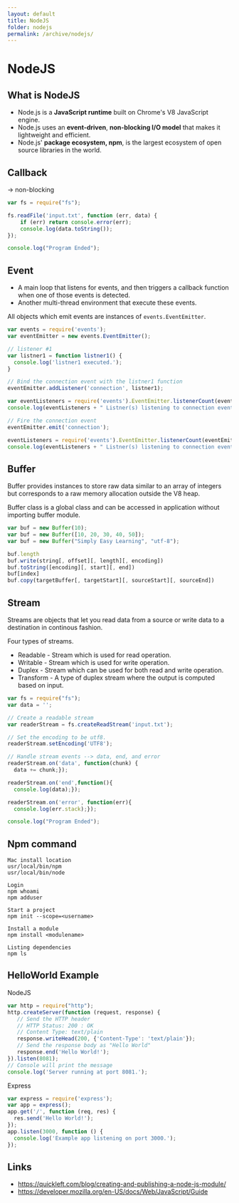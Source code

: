 ```yaml
---
layout: default
title: NodeJS
folder: nodejs
permalink: /archive/nodejs/
---
```


# NodeJS

## What is NodeJS

- Node.js is a **JavaScript runtime** built on Chrome's V8 JavaScript engine.
- Node.js uses an **event-driven**, **non-blocking I/O model** that makes it lightweight and efficient.
- Node.js' **package ecosystem, npm**, is the largest ecosystem of open source libraries in the world.

## Callback

-> non-blocking

``` javascript
var fs = require("fs");

fs.readFile('input.txt', function (err, data) {
    if (err) return console.error(err);
    console.log(data.toString());
});

console.log("Program Ended");
```

## Event

- A main loop that listens for events, and then triggers a callback function when one of those events is detected.
- Another multi-thread environment that execute these events.

All objects which emit events are instances of `events.EventEmitter`.

``` javascript
var events = require('events');
var eventEmitter = new events.EventEmitter();

// listener #1
var listner1 = function listner1() {
  console.log('listner1 executed.');
}

// Bind the connection event with the listner1 function
eventEmitter.addListener('connection', listner1);

var eventListeners = require('events').EventEmitter.listenerCount(eventEmitter,'connection');
console.log(eventListeners + " Listner(s) listening to connection event");

// Fire the connection event 
eventEmitter.emit('connection');

eventListeners = require('events').EventEmitter.listenerCount(eventEmitter,'connection');
console.log(eventListeners + " Listner(s) listening to connection event");
```

## Buffer

Buffer provides instances to store raw data similar to an array of integers but corresponds to a raw memory allocation outside the V8 heap.

Buffer class is a global class and can be accessed in application without importing buffer module.

``` javascript
var buf = new Buffer(10);
var buf = new Buffer([10, 20, 30, 40, 50]);
var buf = new Buffer("Simply Easy Learning", "utf-8");

buf.length
buf.write(string[, offset][, length][, encoding])
buf.toString([encoding][, start][, end])
buf[index]
buf.copy(targetBuffer[, targetStart][, sourceStart][, sourceEnd])
```

## Stream

Streams are objects that let you read data from a source or write data to a destination in continous fashion.

Four types of streams.

- Readable - Stream which is used for read operation.
- Writable - Stream which is used for write operation.
- Duplex - Stream which can be used for both read and write operation.
- Transform - A type of duplex stream where the output is computed based on input.

``` javascript
var fs = require("fs");
var data = '';

// Create a readable stream
var readerStream = fs.createReadStream('input.txt');

// Set the encoding to be utf8. 
readerStream.setEncoding('UTF8');

// Handle stream events --> data, end, and error
readerStream.on('data', function(chunk) {
  data += chunk;});

readerStream.on('end',function(){
  console.log(data);});

readerStream.on('error', function(err){
  console.log(err.stack);});

console.log("Program Ended");
```

## Npm command

```
Mac install location
usr/local/bin/npm
usr/local/bin/node

Login
npm whoami
npm adduser

Start a project
npm init --scope=<username>

Install a module
npm install <modulename>

Listing dependencies
npm ls
```

## HelloWorld Example

NodeJS

``` javascript
var http = require("http");
http.createServer(function (request, response) {
   // Send the HTTP header 
   // HTTP Status: 200 : OK
   // Content Type: text/plain
   response.writeHead(200, {'Content-Type': 'text/plain'});
   // Send the response body as "Hello World"
   response.end('Hello World!');
}).listen(8081);
// Console will print the message
console.log('Server running at port 8081.');
```

Express

``` javascript
var express = require('express');
var app = express();
app.get('/', function (req, res) {
  res.send('Hello World!');
});
app.listen(3000, function () {
  console.log('Example app listening on port 3000.');
});
```

## Links
- <https://quickleft.com/blog/creating-and-publishing-a-node-js-module/>
- <https://developer.mozilla.org/en-US/docs/Web/JavaScript/Guide>
